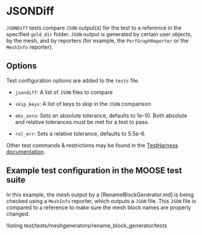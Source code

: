 # JSONDiff

`JSONDiff` tests compare `JSON` output(s) for the test to a reference in the specified
`gold_dir` folder. `JSON` output is generated by certain user objects, by the mesh, and by reporters (for example,
the `PerfGraphReporter` or the `MeshInfo` reporter).

## Options

Test configuration options are added to the `tests` file.

- `jsondiff`: A list of `JSON` files to compare

- `skip_keys`: A list of keys to skip in the `JSON` comparison

- `abs_zero`: Sets an absolute tolerance, defaults to 1e-10. Both absolute and relative tolerances must
  be met for a test to pass.

- `rel_err`: Sets a relative tolerance, defaults to 5.5e-6.


Other test commands & restrictions may be found in the [TestHarness documentation](TestHarness.md).

## Example test configuration in the MOOSE test suite

In this example, the mesh output by a [RenameBlockGenerator.md] is being checked using a
`MeshInfo` reporter, which outputs a `JSON` file. This `JSON` file is compared to a reference to
make sure the mesh block names are properly changed.

!listing test/tests/meshgenerators/rename_block_generator/tests
